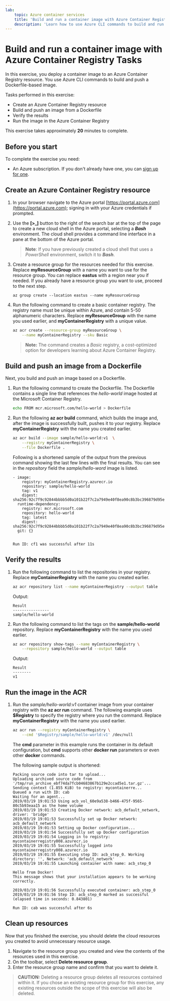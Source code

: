 ```yaml
---
lab:
    topic: Azure container services
    title: 'Build and run a container image with Azure Container Registry Tasks'
    description: 'Learn how to use Azure CLI commands to build and run container images with Azure Container Registry Tasks.'
---
```


# Build and run a container image with Azure Container Registry Tasks

In this exercise, you deploy a container image to an Azure Container Registry resource. You use Azure CLI commands to build and push a Dockerfile-based image.

Tasks performed in this exercise:

* Create an Azure Container Registry resource
* Build and push an image from a Dockerfile
* Verify the results
* Run the image in the Azure Container Registry

This exercise takes approximately **20** minutes to complete.

## Before you start

To complete the exercise you need:

* An Azure subscription. If you don't already have one, you can [sign up for one](https://azure.microsoft.com/).

## Create an Azure Container Registry resource

1. In your browser navigate to the Azure portal [https://portal.azure.com](https://portal.azure.com); signing in with your Azure credentials if prompted.

1. Use the **[\>_]** button to the right of the search bar at the top of the page to create a new cloud shell in the Azure portal, selecting a ***Bash*** environment. The cloud shell provides a command line interface in a pane at the bottom of the Azure portal.

    > **Note**: If you have previously created a cloud shell that uses a *PowerShell* environment, switch it to ***Bash***.

1. Create a resource group for the resources needed for this exercise. Replace **myResourceGroup** with a name you want to use for the resource group. You can replace **eastus** with a region near you if needed. If you already have a resource group you want to use, proceed to the next step.

    ```
    az group create --location eastus --name myResourceGroup
    ```

1. Run the following command to create a basic container registry. The registry name must be unique within Azure, and contain 5-50 alphanumeric characters. Replace **myResourceGroup** with the name you used earlier, and **myContainerRegistry** with a unique value.

    ```bash
    az acr create --resource-group myResourceGroup \
        --name myContainerRegistry --sku Basic
    ```

    > **Note:** The command creates a *Basic* registry, a cost-optimized option for developers learning about Azure Container Registry.

## Build and push an image from a Dockerfile

Next, you build and push an image based on a Dockerfile.

1. Run the following command to create the Dockerfile. The Dockerfile contains a single line that references the *hello-world* image hosted at the Microsoft Container Registry.

    ```bash
    echo FROM mcr.microsoft.com/hello-world > Dockerfile
    ```

1. Run the following **az acr build** command, which builds the image and, after the image is successfully built, pushes it to your registry. Replace **myContainerRegistry** with the name you created earlier.

    ```bash
    az acr build --image sample/hello-world:v1  \
        --registry myContainerRegistry \
        --file Dockerfile .
    ```

    Following is a shortened sample of the output from the previous command showing the last few lines with the final results. You can see in the *repository* field the *sample/hello-word* image is listed.

    ```
    - image:
        registry: myContainerRegistry.azurecr.io
        repository: sample/hello-world
        tag: v1
        digest: sha256:92c7f9c92844bbbb5d0a101b22f7c2a7949e40f8ea90c8b3bc396879d95e899a
      runtime-dependency:
        registry: mcr.microsoft.com
        repository: hello-world
        tag: latest
        digest: sha256:92c7f9c92844bbbb5d0a101b22f7c2a7949e40f8ea90c8b3bc396879d95e899a
      git: {}
    
    
    Run ID: cf1 was successful after 11s
    ```

## Verify the results

1. Run the following command to list the repositories in your registry. Replace **myContainerRegistry** with the name you created earlier.

    ```bash
    az acr repository list --name myContainerRegistry --output table
    ```

    Output:

    ```
    Result
    ----------------
    sample/hello-world
    ```

1. Run the following command to list the tags on the **sample/hello-world** repository. Replace **myContainerRegistry** with the name you used earlier.

    ```bash
    az acr repository show-tags --name myContainerRegistry \
        --repository sample/hello-world --output table
    ```

    Output:

    ```
    Result
    --------
    v1
    ```

## Run the image in the ACR

1. Run the *sample/hello-world:v1* container image from your container registry with the **az acr run** command. The following example uses **$Registry** to specify the registry where you run the command. Replace **myContainerRegistry** with the name you used earlier.

    ```bash
    az acr run --registry myContainerRegistry \
        --cmd '$Registry/sample/hello-world:v1' /dev/null
    ```

    The **cmd** parameter in this example runs the container in its default configuration, but **cmd** supports other **docker run** parameters or even other **docker** commands. 

    The following sample output is shortened:

    ```
    Packing source code into tar to upload...
    Uploading archived source code from '/tmp/run_archive_ebf74da7fcb04683867b129e2ccad5e1.tar.gz'...
    Sending context (1.855 KiB) to registry: mycontainerre...
    Queued a run with ID: cab
    Waiting for an agent...
    2019/03/19 19:01:53 Using acb_vol_60e9a538-b466-475f-9565-80c5b93eaa15 as the home volume
    2019/03/19 19:01:53 Creating Docker network: acb_default_network, driver: 'bridge'
    2019/03/19 19:01:53 Successfully set up Docker network: acb_default_network
    2019/03/19 19:01:53 Setting up Docker configuration...
    2019/03/19 19:01:54 Successfully set up Docker configuration
    2019/03/19 19:01:54 Logging in to registry: mycontainerregistry008.azurecr.io
    2019/03/19 19:01:55 Successfully logged into mycontainerregistry008.azurecr.io
    2019/03/19 19:01:55 Executing step ID: acb_step_0. Working directory: '', Network: 'acb_default_network'
    2019/03/19 19:01:55 Launching container with name: acb_step_0
    
    Hello from Docker!
    This message shows that your installation appears to be working correctly.
    
    2019/03/19 19:01:56 Successfully executed container: acb_step_0
    2019/03/19 19:01:56 Step ID: acb_step_0 marked as successful (elapsed time in seconds: 0.843801)
    
    Run ID: cab was successful after 6s
    ```

## Clean up resources

Now that you finished the exercise, you should delete the cloud resources you created to avoid unnecessary resource usage.

1. Navigate to the resource group you created and view the contents of the resources used in this exercise.
1. On the toolbar, select **Delete resource group**.
1. Enter the resource group name and confirm that you want to delete it.

> **CAUTION:** Deleting a resource group deletes all resources contained within it. If you chose an existing resource group for this exercise, any existing resources outside the scope of this exercise will also be deleted.
